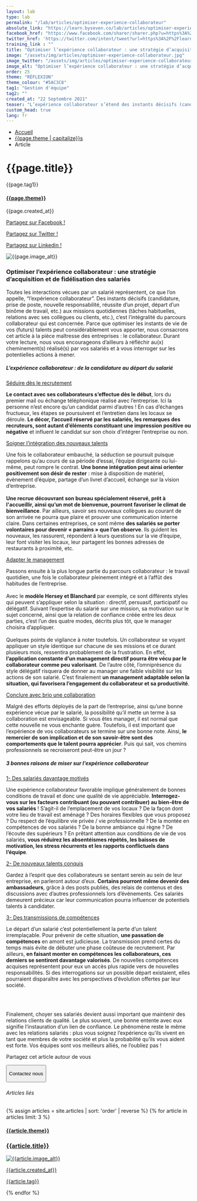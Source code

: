 ```yaml
---
layout: lab
type: lab
permalink: "/lab/articles/optimiser-experience-collaborateur"
absolute_link: "https://learn.byseven.co/lab/articles/optimiser-experience-collaborateur"
facebook_href: "https://www.facebook.com/sharer/sharer.php?u=https%3A%2F%2Flearn.byseven.co%2Flab%2Farticles%2Foptimiser-experience-collaborateur&amp;src=sdkpreparse"
twitter_href: 'https://twitter.com/intent/tweet?url=https%3A%2F%2Flearn.byseven.co%2Flab%2Farticles%2Foptimiser-experience-collaborateur'
training_link : ""
title: "Optimiser l’expérience collaborateur : une stratégie d’acquisition et de fidélisation des salariés"
image: "/assets/img/articles/optimiser-experience-collaborateur.jpg"
image_twitter: "/assets/img/articles/optimiser-experience-collaborateur.jpg"
image_alt: "Optimiser l’expérience collaborateur : une stratégie d’acquisition et de fidélisation des salariés"
order: 25
theme: "RÉFLEXION"
theme_colour: "#5AC3C8"
tag1: "Gestion d'équipe"
tag2: ""
created_at: "22 Septembre 2021"
teaser: "L’expérience collaborateur s’étend des instants décisifs (candidature, prise de poste, nouvelle responsabilité, réussite d’un projet, départ d’un collègue, etc.) aux missions quotidiennes. Si elle est vécue positivement, les avantages peuvent être nombreux."
custom_head: true
lang: fr
---
```


<div class="container-lab-article">
  <div class="lab-breadcrumb">
    <nav aria-label="Breadcrumb" class="breadcrumb">
      <ul>
          <li><a href="/lab">Accueil</a></li>
          <li><a href="/lab/{{page.theme | downcase}}s">{{page.theme | capitalize}}s</a></li>
          <li><span aria-current="page">Article</span></li>
      </ul>
    </nav>
  </div>
  <div class="lab-article-banner">
    <h1>{{page.title}}</h1>
    <div class="flex-row-between-centered">
      <p class="lab-article-banner-tag">{{page.tag1}}</p>
    </div>
    <div class="lab-article-banner-tags">
      <div class="lab-article-banner-tags-left">
        <a href="/lab/{{page.theme | downcase}}s"><h4 style='background-color: {{page.theme_colour}};'>{{page.theme}}</h4></a>
        <p class="lab-article-banner-tags-date">{{page.created_at}}</p>
      </div>
      <div class="lab-article-banner-tags-right">
        <div class="fb-share-button" data-href="{{page.absolute_link}}" data-layout="button" data-size="small">
          <a target="_blank" href="{{page.facebook_href}}" class='tooltip-facebook'>
            <i class="fab fa-facebook-f"></i>
            <div class="top">
              <p>Partagez sur Facebook !</p>
              <i></i>
            </div>
          </a>
        </div>
          <a class='tooltip-twitter' href='{{page.twitter_href}}' target="_blank">
            <i class="fab fa-twitter"></i>
            <div class="top">
              <p>Partagez sur Twitter !</p>
              <i></i>
            </div>
          </a>
          <a class='tooltip-linkedin' href='https://www.linkedin.com/sharing/share-offsite/?url={{site.url}}{{page.url}}' target='_blank'>
            <i class="fab fa-linkedin-in"></i>
            <div class="top">
              <p>Partagez sur Linkedin !</p>
              <i></i>
            </div>
          </a>
      </div>
    </div>
    <img src="{{page.image}}" alt="{{page.image_alt}}" style='object-position: 50% 85%;'>
  </div>
  <div class="lab-article-text">
    <div class="lab-article-text-primary">
      <h3 style='color: {{page.theme_colour}};'>Optimiser l’expérience collaborateur : une stratégie d’acquisition et de fidélisation des salariés</h3>
      <p class='italic'>Toutes les interactions vécues par un salarié représentent, ce que l’on appelle, “l’expérience collaborateur”. Des instants décisifs (candidature, prise de poste, nouvelle responsabilité, réussite d’un projet, départ d’un binôme de travail, etc.) aux missions quotidiennes (tâches habituelles, relations avec ses collègues ou clients, etc.), c’est l’intégralité du parcours collaborateur qui est concernée. Parce que optimiser les instants de vie de vos (futurs) talents peut considérablement vous apporter, nous consacrons cet article à la pièce maîtresse des entreprises : le collaborateur. Durant votre lecture, nous vous encourageons d’ailleurs à réfléchir au(x) cheminement(s) réalisé(s) par vos salariés et à vous interroger sur les potentielles actions à mener.</p>
      <div class="lab-article-text-separator" style='border: solid 2px {{page.theme_colour}};'></div>
    </div>
    <div class="lab-article-text-secondary">
      <h5>L’expérience collaborateur : de la candidature au départ du salarié</h5>
      <p><u>Séduire dès le recrutement</u></p>
      <p><strong>Le contact avec ses collaborateurs s’effectue dès le début</strong>, lors du premier mail ou échange téléphonique réalisé avec l’entreprise. Ici la personne n’est encore qu’un candidat parmi d’autres ! En cas d’échanges fructueux, les étapes se poursuivent et l’entretien dans les locaux se déroule. <strong>Le décor, l’accueil réservé par les salariés, les remarques des recruteurs, sont autant d’éléments constituant une impression positive ou négative</strong> et influent le candidat sur son choix d’intégrer l’entreprise ou non.</p>
      <p><u>Soigner l’intégration des nouveaux talents</u></p>
      <p>Une fois le collaborateur embauché, la séduction se poursuit puisque rappelons qu’au cours de sa période d’essai, l’équipe dirigeante ou lui-même, peut rompre le contrat. <strong>Une bonne intégration peut ainsi orienter positivement son désir de rester</strong> : mise à disposition de matériel, évènement d’équipe, partage d’un livret d’accueil, échange sur la vision d’entreprise.
      <br><br>
      <strong>Une recrue découvrant son bureau spécialement réservé, prêt à l'accueillir, ainsi qu’un mot de bienvenue, pourront favoriser le climat de bienveillance</strong>. Par ailleurs, savoir ses nouveaux collègues au courant de son arrivée ne pourra que plaire et prouver une communication interne claire. Dans certaines entreprises, ce sont même <strong>des salariés se porter volontaires pour devenir « parrains » que l’on observe</strong>. Ils guident les nouveaux, les rassurent, répondent à leurs questions sur la vie d’équipe, leur font visiter les locaux, leur partagent les bonnes adresses de restaurants à proximité, etc.</p>
      <p><u>Adapter le management</u></p>
      <p>Passons ensuite à la plus longue partie du parcours collaborateur : le travail quotidien, une fois le collaborateur pleinement intégré et à l’affût des habitudes de l’entreprise.
      <br><br>
      Avec le <strong>modèle Hersey et Blanchard</strong> par exemple, ce sont différents styles qui peuvent s’appliquer selon la situation : directif, persuasif, participatif ou délégatif. Suivant l’expertise du salarié sur une mission, sa motivation sur le sujet concerné, ainsi que la relation de confiance créée entre les deux parties, c’est l’un des quatre modes, décrits plus tôt, que le manager choisira d’appliquer.
      <br><br>
      Quelques points de vigilance à noter toutefois. Un collaborateur se voyant appliquer un style identique sur chacune de ses missions et ce durant plusieurs mois, ressentira probablement de la frustration. En effet, <strong>l’application constante d’un management directif pourra être vécu par le collaborateur comme peu valorisant</strong>. De l’autre côté, l’omniprésence du style délégatif risquera de donner au manager une faible visibilité sur les actions de son salarié. C’est finalement <strong>un management adaptable selon la situation, qui favorisera l’engagement du collaborateur et sa productivité</strong>.</p>
      <p><u>Conclure avec brio une collaboration</u></p>
      <p>Malgré des efforts déployés de la part de l’entreprise, ainsi qu’une bonne expérience vécue par le salarié, la possibilité qu’il mette un terme à sa collaboration est envisageable. Si vous êtes manager, il est normal que cette nouvelle ne vous enchante guère. Toutefois, il est important que l’expérience de vos collaborateurs se termine sur une bonne note. Ainsi, <strong>le remercier de son implication et de son savoir-être sont des comportements que le talent pourra apprécier</strong>. Puis qui sait, vos chemins professionnels se recroiseront peut-être un jour ?</p>
    </div>
    <div class="lab-article-text-secondary">
      <h5>3 bonnes raisons de miser sur l’expérience collaborateur</h5>
      <p><u>1- Des salariés davantage motivés</u></p>
      <p>Une expérience collaborateur favorable implique généralement de bonnes conditions de travail et donc une qualité de vie appréciable. <strong>Interrogez-vous sur les facteurs contribuant (ou pouvant contribuer) au bien-être de vos salariés</strong> ! S’agit-il de l’emplacement de vos locaux ? De la façon dont votre lieu de travail est aménagé ? Des horaires flexibles que vous proposez ? Du respect de l’équilibre vie privée / vie professionnelle ? De la montée en compétences de vos salariés ? De la bonne ambiance qui règne ? De l’écoute des supérieurs ? En prêtant attention aux conditions de vie de vos salariés, <strong>vous réduirez les absentéismes répétés, les baisses de motivation, les stress récurrents et les rapports conflictuels dans l’équipe</strong>.</p>
      <p><u>2- De nouveaux talents conquis</u></p>
      <p>Gardez à l’esprit que des collaborateurs se sentant serein au sein de leur entreprise, en parleront autour d’eux. <strong>Certains pourront même devenir des ambassadeurs</strong>, grâce à des posts publiés, des relais de contenus et des discussions avec d’autres professionnels lors d’événements. Ces salariés demeurent précieux car leur communication pourra influencer de potentiels talents à candidater.</p>
      <p><u>3- Des transmissions de compétences</u></p>
      <p>Le départ d’un salarié c’est potentiellement la perte d’un talent irremplaçable. Pour prévenir de cette situation, <strong>une passation de compétences</strong> en amont est judicieuse. La transmission prend certes du temps mais évite de débuter une phase coûteuse de recrutement. Par ailleurs, <strong>en faisant monter en compétences les collaborateurs, ces derniers se sentiront davantage valorisés</strong>. De nouvelles compétences acquises représentent pour eux un accès plus rapide vers de nouvelles responsabilités. Si des interrogations sur un possible départ existaient, elles pourraient disparaître avec les perspectives d’évolution offertes par leur société.</p>
      <br><br>
      <p class='italic'>Finalement, choyer ses salariés devient aussi important que maintenir des relations clients de qualité. Le plus souvent, une bonne entente avec eux signifie l’instauration d’un lien de confiance. Le phénomène reste le même avec les relations salariés : plus vous soignez l’expérience qu’ils vivent en tant que membres de votre société et plus la probabilité qu’ils vous aident est forte. Vos équipes sont vos meilleurs alliés, ne l’oubliez pas !</p>
    </div>
    <div class="lab-article-text-medias">
      <p>Partagez cet article autour de vous</p>
      <a target="_blank" href="{{page.facebook_href}}"><i class="fab fa-facebook-f"></i></a>
      <a href='{{page.twitter_href}}' target="_blank"><i class="fab fa-twitter"></i></a>
      <a href='https://www.linkedin.com/sharing/share-offsite/?url={{site.url}}{{page.url}}' target='_blank'><i class="fab fa-linkedin-in"></i></a>
    </div>
    <!-- <button class='btn btn-navbar-lab-2' data-toggle='modal' data-target='#contactUs'><p>Contactez nous</p></button> -->
    <a href="/" target="_blank">
      <button class='btn btn-navbar-lab-2'><p>Contactez nous</p></button>
    </a>
  </div>
</div>
<div class="lab-article-recents">
  <h6>Articles liés</h6>
  <div class="row">
    {% assign articles = site.articles | sort: 'order' | reverse %}
    {% for article in articles limit: 3 %}
    <div class="col-md-4">
      <a href="{{article.permalink}}">
        <div class="lab-article-recents-card">
          <h4 style='background-color: {{article.theme_colour}};'>{{article.theme}}</h4>
          <h3 class="lab-article-recents-card-title">{{article.title}}</h3>
          <div class="lab-article-recents-separator" style='border: 2px solid {{article.theme_colour}}'></div>
          <img src="{{article.image}}" alt="{{article.image_alt}}">
          <div class="lab-article-recents-tags">
            <p>{{article.created_at}}</p>
            <p>{{article.tag}}</p>
            <p></p>
          </div>
        </div>
      </a>
    </div>
    {% endfor %}
  </div>
</div>

<script type="text/javascript">
  function recentCardFront() {
    var titles = document.querySelectorAll('.lab-article-recents-card-title');
    if (window.innerWidth > 1000) {
      var max = 0;
      titles.forEach((element) => {
        if (element.clientHeight > max) {
          max = element.clientHeight;
        }
      })
      titles.forEach((element) => {
        element.style.height = max.toString() + 'px';
      })
    } else {
      titles.forEach((element) => {
        element.style.height = 'auto';
      })
    }
  }
  recentCardFront();
  window.addEventListener('resize', recentCardFront);
</script>
